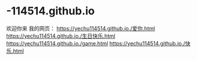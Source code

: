 # -114514.github.io
欢迎你来
我的网页：
https://yechu114514.github.io./爱你.html
https://yechu114514.github.io./生日快乐.html
https://yechu114514.github.io./game.html
https://yechu114514.github.io./快乐.html
